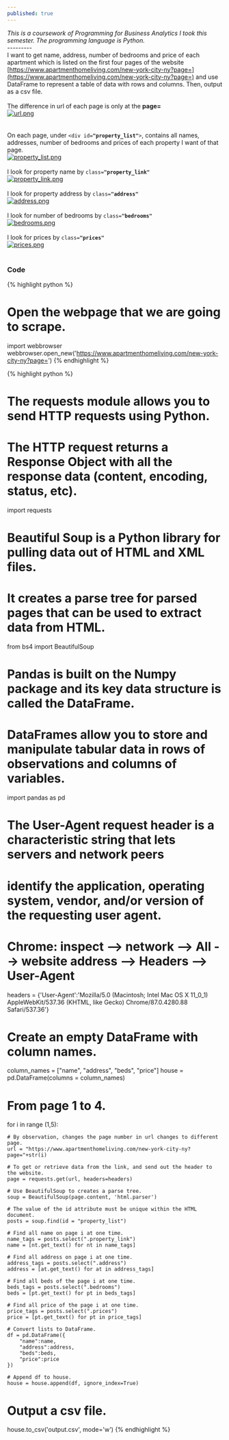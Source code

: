```yaml
---
published: true
---
```

<style>
   img {
       display: block;
       margin: auto;
   }
</style>

_This is a coursework of Programming for Business Analytics I took this semester. The programming language is Python._<br>
---------<br>
I want to get name, address, number of bedrooms and price of each apartment which is listed on the first four pages of the website [https://www.apartmenthomeliving.com/new-york-city-ny?page=](https://www.apartmenthomeliving.com/new-york-city-ny?page=) and use DataFrame to represent a table of data with rows and columns. Then, output as a csv file.<br><br>
The difference in url of each page is only at the **page=**<br>
[![url.png]({{site.baseurl}}/images/url.png)]({{site.baseurl}}/images/url.png)<br><br>
On each page, under `<div id=`**`"property_list"`**`>`, contains all names, addresses, number of bedrooms and prices of each property I want of that page.<br>
[![property_list.png]({{site.baseurl}}/images/property_list.png)]({{site.baseurl}}/images/property_list.png)<br>
I look for property name by `class=`**`"property_link"`**<br>
[![property_link.png]({{site.baseurl}}/images/property_link.png)]({{site.baseurl}}/images/property_link.png)<br>
I look for property address by `class=`**`"address"`**<br>
[![address.png]({{site.baseurl}}/images/address.png)]({{site.baseurl}}/images/address.png)<br>
I look for number of bedrooms by `class=`**`"bedrooms"`**<br>
[![bedrooms.png]({{site.baseurl}}/images/bedrooms.png)]({{site.baseurl}}/images/bedrooms.png)<br>
I look for prices by `class=`**`"prices"`**<br>
[![prices.png]({{site.baseurl}}/images/prices.png)]({{site.baseurl}}/images/prices.png)<br>
### Code<br>
{% highlight python %}
# Open the webpage that we are going to scrape.
import webbrowser
webbrowser.open_new('https://www.apartmenthomeliving.com/new-york-city-ny?page=')
{% endhighlight %}

{% highlight python %}
# The requests module allows you to send HTTP requests using Python.
# The HTTP request returns a Response Object with all the response data (content, encoding, status, etc).
import requests

# Beautiful Soup is a Python library for pulling data out of HTML and XML files.
# It creates a parse tree for parsed pages that can be used to extract data from HTML.
from bs4 import BeautifulSoup

# Pandas is built on the Numpy package and its key data structure is called the DataFrame.
# DataFrames allow you to store and manipulate tabular data in rows of observations and columns of variables.
import pandas as pd

# The User-Agent request header is a characteristic string that lets servers and network peers 
# identify the application, operating system, vendor, and/or version of the requesting user agent.
# Chrome: inspect --> network --> All --> website address --> Headers --> User-Agent
headers = {'User-Agent':'Mozilla/5.0 (Macintosh; Intel Mac OS X 11_0_1) AppleWebKit/537.36 (KHTML, like Gecko) Chrome/87.0.4280.88 Safari/537.36'}

# Create an empty DataFrame with column names.
column_names = ["name", "address", "beds", "price"]
house = pd.DataFrame(columns = column_names)

# From page 1 to 4.
for i in range (1,5):

    # By observation, changes the page number in url changes to different page.
    url = "https://www.apartmenthomeliving.com/new-york-city-ny?page="+str(i)
    
    # To get or retrieve data from the link, and send out the header to the website.
    page = requests.get(url, headers=headers)
    
    # Use BeautifulSoup to creates a parse tree.
    soup = BeautifulSoup(page.content, 'html.parser')
    
    # The value of the id attribute must be unique within the HTML document.
    posts = soup.find(id = "property_list")
    
    # Find all name on page i at one time.
    name_tags = posts.select(".property_link")
    name = [nt.get_text() for nt in name_tags]
    
    # Find all address on page i at one time.
    address_tags = posts.select(".address")
    address = [at.get_text() for at in address_tags]
    
    # Find all beds of the page i at one time.
    beds_tags = posts.select(".bedrooms")
    beds = [pt.get_text() for pt in beds_tags]
    
    # Find all price of the page i at one time.
    price_tags = posts.select(".prices")
    price = [pt.get_text() for pt in price_tags]
    
    # Convert lists to DataFrame.
    df = pd.DataFrame({
        "name":name,
        "address":address,
        "beds":beds,
        "price":price
    })
    
    # Append df to house.
    house = house.append(df, ignore_index=True)
  
# Output a csv file.
house.to_csv('output.csv', mode='w')
{% endhighlight %}
